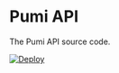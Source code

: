 # Pumi API

The Pumi API source code.

[![Deploy](https://www.herokucdn.com/deploy/button.svg)](https://heroku.com/deploy)
